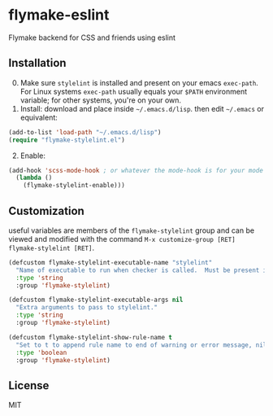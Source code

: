 # flymake-eslint
Flymake backend for CSS and friends using eslint

## Installation

0. Make sure `stylelint` is installed and present on your emacs `exec-path`.  For Linux systems `exec-path` usually equals your `$PATH` environment variable; for other systems, you're on your own.
1. Install: download and place inside `~/.emacs.d/lisp`.  then edit `~/.emacs` or equivalent:
  ```lisp
  (add-to-list 'load-path "~/.emacs.d/lisp")
  (require "flymake-stylelint.el")
  ```
2. Enable:
```lisp
(add-hook 'scss-mode-hook ; or whatever the mode-hook is for your mode of choice
  (lambda ()
    (flymake-stylelint-enable)))
```
## Customization

useful variables are members of the `flymake-stylelint` group and can be viewed and modified with the command `M-x customize-group [RET] flymake-stylelint [RET]`.

```lisp
(defcustom flymake-stylelint-executable-name "stylelint"
  "Name of executable to run when checker is called.  Must be present in variable `exec-path'."
  :type 'string
  :group 'flymake-stylelint)

(defcustom flymake-stylelint-executable-args nil
  "Extra arguments to pass to stylelint."
  :type 'string
  :group 'flymake-stylelint)

(defcustom flymake-stylelint-show-rule-name t
  "Set to t to append rule name to end of warning or error message, nil otherwise."
  :type 'boolean
  :group 'flymake-stylelint)
```

## License

MIT
